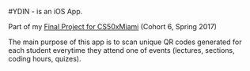 #YDIN - is an iOS App.

Part of my [Final Project for CS50xMiami](https://github.com/JackRus/YDIN-Web-Part) (Cohort 6, Spring 2017)

The main purpose of this app is to scan unique QR codes generated for each student everytime they attend one of events (lectures, sections, coding hours, quizes).
